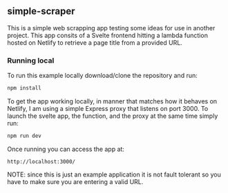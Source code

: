 ## simple-scraper

This is a simple web scrapping app testing some ideas for use in another project. This app consits of a Svelte frontend hitting a lambda function hosted on Netlify to retrieve a page title from a provided URL.

### Running local

To run this example locally download/clone the repository and run:

```bash
npm install
```

To get the app working locally, in manner that matches how it behaves on Netlify, I am using a simple Express proxy that listens on port 3000. To launch the svelte app, the function, and the proxy at the same time simply run:

```bash
npm run dev
```

Once running you can access the app at: 

```
http://localhost:3000/
```

NOTE: since this is just an example application it is not fault tolerant so you have to make sure you are entering a valid URL.
